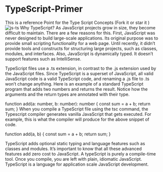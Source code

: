 # TypeScript-Primer
This  is a reference Point for the Type Script Concepts (Fork it or star it )
![js-ts](https://user-images.githubusercontent.com/75598588/191269559-0ffed052-4717-4a1b-a340-74197ea56cce.png)
Why TypeScript?
As JavaScript projects grow in size, they become difficult to maintain. There are a few reasons for this. First, JavaScript was never designed to build large-scale applications. Its original purpose was to provide small scripting functionality for a web page. Until recently, it didn’t provide tools and constructs for structuring large projects, such as classes, modules, and interfaces. Also, JavaScript is dynamically typed. It doesn’t support features such as IntelliSense. 


TypeScript files use a .ts extension, in contrast to the .js extension used by the JavaScript files. Since TypeScript is a superset of JavaScript, all valid JavaScript code is a valid TypeScript code, and renaming a .js file to .ts won’t change anything. Here is an example of a standard TypeScript program that adds two numbers and returns the result. Notice how the arguments and the return types are annotated with their type.

function add(a: number, b: number): number {
  const sum = a + b;
  return sum;
}
When you compile a TypeScript file using the tsc command, the Typescript compiler generates vanilla JavaScript that gets executed. For example, this is what the compiler will produce for the above snippet of code.

function add(a, b) {
  const sum = a + b;
  return sum;
}

TypeScript adds optional static typing and language features such as classes and modules. It’s important to know that all these advanced features add zero cost to JavaScript. A typeScript is purely a compile-time tool. Once you compile, you are left with plain, idiomatic JavaScript. TypeScript is a language for application scale JavaScript development.

